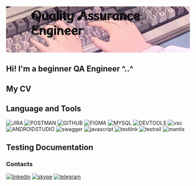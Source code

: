 ![Header](https://github.com/ValeriiaPodturkina/ValeriiaPodturkina/blob/main/assets/1660492690492.jpg)

## Hi! I'm a beginner QA Engineer ^..^

## My CV

## Language and Tools

![JIRA](https://img.shields.io/badge/-JIRA-090909?style=for-the-badge&logo=jira&logoColor=004FC6)
![POSTMAN](https://img.shields.io/badge/-POSTMAN-090909?style=for-the-badge&logo=POSTMAN&logoColor=FF6C37)
![GITHUB](https://img.shields.io/badge/-GITHUB-090909?style=for-the-badge&logo=GITHUB&logoColor=202020)
![FIGMA](https://img.shields.io/badge/-FIGMA-090909?style=for-the-badge&logo=FIGMA&logoColor=9A54F2)
![MYSQL](https://img.shields.io/badge/-MYSQL-090909?style=for-the-badge&logo=MYSQL&logoColor=007777)
![DEVTOOLS](https://img.shields.io/badge/-DEVTOOLS-090909?style=for-the-badge&logo=appveyor&logoColor=D24034)
![vsc](https://img.shields.io/badge/-VSC-090909?style=for-the-badge&logo=VISUALSTUDIOCODE&logoColor=004FC6)
![ANDROIDSTUDIO](https://img.shields.io/badge/-ANDROIDSTUDIO-090909?style=for-the-badge&logo=ANDROIDSTUDIO&logoColor=80B04E)
![swagger](https://img.shields.io/badge/-swagger-090909?style=for-the-badge&logo=swagger&logoColor=7EDE2B)
![javascript](https://img.shields.io/badge/-javascript-090909?style=for-the-badge&logo=javascript&logoColor=EAD41C)
![testlink](https://img.shields.io/badge/-testlink-090909?style=for-the-badge&logo=testlink&logoColor=80B04E)
![testrail](https://img.shields.io/badge/-testrail-090909?style=for-the-badge&logo=testrail&logoColor=80B04E)
![mantis](https://img.shields.io/badge/-mantis-090909?style=for-the-badge&logo=mantis&logoColor=80B04E)

## Testing Documentation

### Contacts

[![linkedin](https://img.shields.io/badge/-linkedin-090909?style=for-the-badge&logo=linkedin&logoColor=0078B1)](https://www.linkedin.com/in/valeriia9872b35)
[![skype](https://img.shields.io/badge/-skype-090909?style=for-the-badge&logo=skype&logoColor=00AFE1)](https://join.skype.com/invite/BRKSokkaiC2t)
[![telegram](https://img.shields.io/badge/-telegram-090909?style=for-the-badge&logo=telegram&logoColor=33A5D6)](https://t.me/Llieebee)

